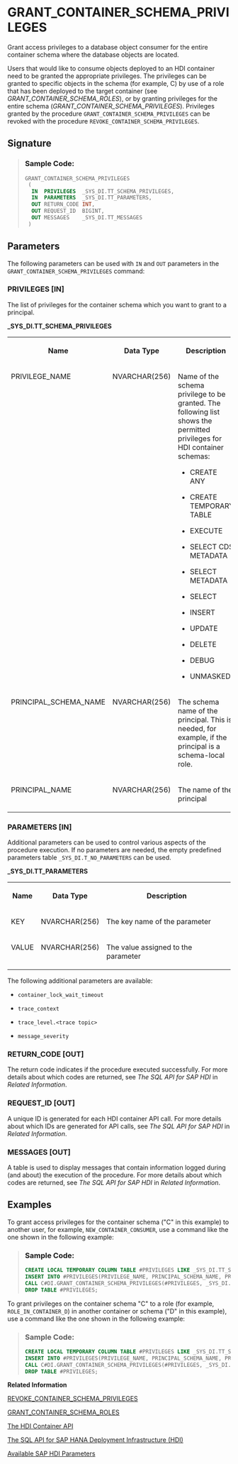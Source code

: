 <!-- loiod75182444361461992bcd331f3a16695 -->

# GRANT\_CONTAINER\_SCHEMA\_PRIVILEGES

Grant access privileges to a database object consumer for the entire container schema where the database objects are located.



Users that would like to consume objects deployed to an HDI container need to be granted the appropriate privileges. The privileges can be granted to specific objects in the schema \(for example, C\) by use of a role that has been deployed to the target container \(see *GRANT\_CONTAINER\_SCHEMA\_ROLES*\), or by granting privileges for the entire schema \(*GRANT\_CONTAINER\_SCHEMA\_PRIVILEGES*\). Privileges granted by the procedure `GRANT_CONTAINER_SCHEMA_PRIVILEGES` can be revoked with the procedure `REVOKE_CONTAINER_SCHEMA_PRIVILEGES`.



<a name="loiod75182444361461992bcd331f3a16695__section_kxz_1ck_dfb"/>

## Signature

> ### Sample Code:  
> ```sql
> GRANT_CONTAINER_SCHEMA_PRIVILEGES
>  (
>   IN  PRIVILEGES  _SYS_DI.TT_SCHEMA_PRIVILEGES,
>   IN  PARAMETERS  _SYS_DI.TT_PARAMETERS,
>   OUT RETURN_CODE INT,
>   OUT REQUEST_ID  BIGINT,
>   OUT MESSAGES    _SYS_DI.TT_MESSAGES 
>  )
> ```



<a name="loiod75182444361461992bcd331f3a16695__section_jpl_3ck_dfb"/>

## Parameters

The following parameters can be used with `IN` and `OUT` parameters in the `GRANT_CONTAINER_SCHEMA_PRIVILEGES` command:



### PRIVILEGES \[IN\]

The list of privileges for the container schema which you want to grant to a principal.

**\_SYS\_DI.TT\_SCHEMA\_PRIVILEGES**


<table>
<tr>
<th valign="top">

Name

</th>
<th valign="top">

Data Type

</th>
<th valign="top">

Description

</th>
</tr>
<tr>
<td valign="top">

PRIVILEGE\_NAME

</td>
<td valign="top">

NVARCHAR\(256\)

</td>
<td valign="top">

Name of the schema privilege to be granted. The following list shows the permitted privileges for HDI container schemas:

-   CREATE ANY

-   CREATE TEMPORARY TABLE

-   EXECUTE

-   SELECT CDS METADATA

-   SELECT METADATA

-   SELECT

-   INSERT

-   UPDATE

-   DELETE

-   DEBUG

-   UNMASKED




</td>
</tr>
<tr>
<td valign="top">

PRINCIPAL\_SCHEMA\_NAME

</td>
<td valign="top">

NVARCHAR\(256\)

</td>
<td valign="top">

The schema name of the principal. This is needed, for example, if the principal is a schema-local role.

</td>
</tr>
<tr>
<td valign="top">

PRINCIPAL\_NAME

</td>
<td valign="top">

NVARCHAR\(256\)

</td>
<td valign="top">

The name of the principal

</td>
</tr>
</table>



### PARAMETERS \[IN\]

Additional parameters can be used to control various aspects of the procedure execution. If no parameters are needed, the empty predefined parameters table `_SYS_DI.T_NO_PARAMETERS` can be used.

**\_SYS\_DI.TT\_PARAMETERS**


<table>
<tr>
<th valign="top">

Name

</th>
<th valign="top">

Data Type

</th>
<th valign="top">

Description

</th>
</tr>
<tr>
<td valign="top">

KEY

</td>
<td valign="top">

NVARCHAR\(256\)

</td>
<td valign="top">

The key name of the parameter

</td>
</tr>
<tr>
<td valign="top">

VALUE

</td>
<td valign="top">

NVARCHAR\(256\)

</td>
<td valign="top">

The value assigned to the parameter

</td>
</tr>
</table>

The following additional parameters are available:

-   `container_lock_wait_timeout`

-   `trace_context`

-   `trace_level.<trace topic>`

-   `message_severity`




### RETURN\_CODE \[OUT\]

The return code indicates if the procedure executed successfully. For more details about which codes are returned, see *The SQL API for SAP HDI* in *Related Information*.



### REQUEST\_ID \[OUT\]

A unique ID is generated for each HDI container API call. For more details about which IDs are generated for API calls, see *The SQL API for SAP HDI* in *Related Information*.



### MESSAGES \[OUT\]

A table is used to display messages that contain information logged during \(and about\) the execution of the procedure. For more details about which codes are returned, see *The SQL API for SAP HDI* in *Related Information*.



<a name="loiod75182444361461992bcd331f3a16695__section_zwq_m2k_dfb"/>

## Examples

To grant access privileges for the container schema \("C" in this example\) to another user, for example, `NEW_CONTAINER_CONSUMER`, use a command like the one shown in the following example:

> ### Sample Code:  
> ```sql
> CREATE LOCAL TEMPORARY COLUMN TABLE #PRIVILEGES LIKE _SYS_DI.TT_SCHEMA_PRIVILEGES;
> INSERT INTO #PRIVILEGES(PRIVILEGE_NAME, PRINCIPAL_SCHEMA_NAME, PRINCIPAL_NAME) VALUES ('SELECT', '', 'NEW_CONTAINER_CONSUMER');
> CALL C#DI.GRANT_CONTAINER_SCHEMA_PRIVILEGES(#PRIVILEGES, _SYS_DI.T_NO_PARAMETERS, ?, ?, ?);
> DROP TABLE #PRIVILEGES; 
> ```

To grant privileges on the container schema "C" to a role \(for example, `ROLE_IN_CONTAINER_D`\) in another container or schema \("D" in this example\), use a command like the one shown in the following example:

> ### Sample Code:  
> ```sql
> CREATE LOCAL TEMPORARY COLUMN TABLE #PRIVILEGES LIKE _SYS_DI.TT_SCHEMA_PRIVILEGES;
> INSERT INTO #PRIVILEGES(PRIVILEGE_NAME, PRINCIPAL_SCHEMA_NAME, PRINCIPAL_NAME) VALUES ('INSERT', 'D', 'ROLE_IN_CONTAINER_D');
> CALL C#DI.GRANT_CONTAINER_SCHEMA_PRIVILEGES(#PRIVILEGES, _SYS_DI.T_NO_PARAMETERS, ?, ?, ?);
> DROP TABLE #PRIVILEGES; 
> ```

**Related Information**  


[REVOKE\_CONTAINER\_SCHEMA\_PRIVILEGES](revoke-container-schema-privileges-c9c9455.md "Revoke access privileges from a database object consumer for the entire container schema where the database objects are located.")

[GRANT\_CONTAINER\_SCHEMA\_ROLES](grant-container-schema-roles-2429050.md "Enable access to objects in a container schema by means of a role already deployed to the container schema.")

[The HDI Container API](the-hdi-container-api-40ba784.md "Maintain HDI containers and container content using the HDI container API.")

[The SQL API for SAP HANA Deployment Infrastructure \(HDI\)](../the-sql-api-for-sap-hana-deployment-infrastructure-hdi-035dbbe.md "An SQL application programming interface (API) is available to help maintain the SAP HANA Deployment Infrastructure (HDI).")

[Available SAP HDI Parameters](https://help.sap.com/docs/HANA_CLOUD_DATABASE/c2cc2e43458d4abda6788049c58143dc/e2d3e543067e4f3282bf6dbf880c6b2d.html?version=2023_3_QRC#available-sap-hdi-parameters)

